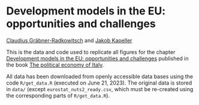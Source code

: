 # Development models in the EU: opportunities and challenges
[Claudius Gräbner-Radkowitsch](https://claudius-graebner.com/)
and [Jakob Kapeller](https://jakob-kapeller.org/)

This is the data and code used to replicate all figures for the chapter
[Development models in the EU: opportunities and challenges]()
published in the book [The political economy of Italy]().

All data has been downloaded from openly accessible data bases using the code
`R/get_data.R` (executed on June 21, 2023). The original data is stored
in `data/` (except `eurostat_nuts2_ready.csv`, which must be re-created
using the corresponding parts of `R/get_data.R`).
